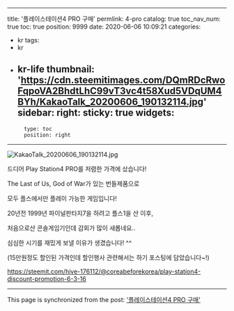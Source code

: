 
---
title: '플레이스테이션4 PRO 구매'
permlink: 4-pro
catalog: true
toc_nav_num: true
toc: true
position: 9999
date: 2020-06-06 10:09:21
categories:
- kr
tags:
- kr
- kr-life
thumbnail: 'https://cdn.steemitimages.com/DQmRDcRwoFqpoVA2BhdtLhC99vT3vc4t58Xud5VDqUM4BYh/KakaoTalk_20200606_190132114.jpg'
sidebar:
    right:
        sticky: true
widgets:
    -
        type: toc
        position: right
---


![KakaoTalk_20200606_190132114.jpg](https://cdn.steemitimages.com/DQmRDcRwoFqpoVA2BhdtLhC99vT3vc4t58Xud5VDqUM4BYh/KakaoTalk_20200606_190132114.jpg)

드디어 Play Station4 PRO를 저렴한 가격에 샀습니다!

The Last of Us, God of War가 있는 번들제품으로 

모두 플스에서만 플레이 가능한 게임입니다!

20년전 1999년 파이널판타지7을 하려고 플스1을 산 이후, 

처음으로산 콘솔게임기인데 감회가 많이 새롭네요..

심심한 시기를 재밌게 보낼 이유가 생겼습니다! ^^


(15만원정도 할인된 가격인데 할인행사 관련해서는 하기 포스팅에 담았습니다~!)

https://steemit.com/hive-176112/@coreabeforekorea/play-station4-discount-promotion-6-3-16

- - -

This page is synchronized from the post: ['플레이스테이션4 PRO 구매'](https://steemit.com/@coreabeforekorea/4-pro)
